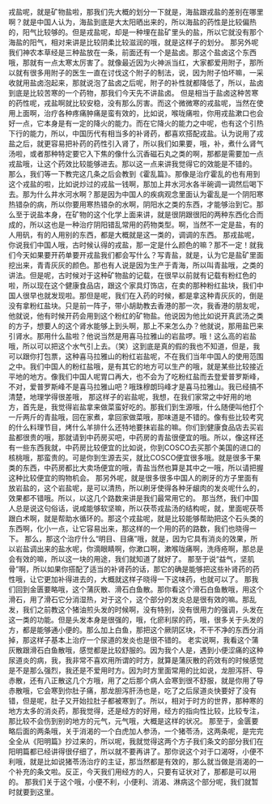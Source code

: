 戎盐呢，就是矿物盐啦，那我们先大概的划分一下就是，海盐跟戎盐的差别在哪里啊？就是中国人认为，海盐到底是大太阳晒出来的，所以海盐的药性是比较偏热的，阳气比较够的。但是戎盐呢，却是一种埋在盐矿里头的盐，所以它就没有那个海盐的阳气，相对来讲是比较阴柔比较滋润的哦，就是这样子的划分。
那另外呢我们神农本草经是三种盐放在一条，前面还有一个是盐卤。那这个盐卤这个东西哦，那就有一点太寒太厉害了。就像最近因为火神派当红，大家都爱用附子，那所以就有很多用附子的医生一直在讨伐这个附子的制法，说，因为附子怕坏嘛，一采收就用盐卤泡起来，那就说泡了盐卤之后呢，附子的补性就都降低了，所以，盐卤到底是比较苦寒的一个药物，那我们今天先不讲盐卤。
但是相当于盐卤这种苦寒的药性呢，戎盐啊就比较安稳，没有那么厉害。而这个微微寒的戎盐呢，当然在使用上面啊，治疗各种疼痛肿痛是蛮有效的，比如说，喉咙痛啦，你用戎盐漱口也会好一点，它本身是有一定的降火的能力。而在它降火的能力之中呢，也有这个引热下行的能力，所以，中国历代有相当多的补肾药，都喜欢搭配戎盐。认为说用了戎盐之后，就更容易把补药的药性引入肾了，所以我们如果要，哦，补，煮什么肾气汤啦，或者那种特定要它入下焦的像什么沉香磁石丸之类的啊，那都是需要加一点戎盐哦，让这个药效比较能够进去。那以这一点来讲我觉得它的效能是不错的。
那么，我们等一下教完这几条之后会教到《霍乱篇》。那像是治疗霍乱的也有用到这个戎盐的啦，比如说炒过的戎盐一钱啊，那加上井水河水各半碗调一调然后喝下去。那为什么井水河水啊？那是因为中国人的疾病观念里面认为霍乱是一个阴阳寒热错杂的病，所以你要用寒热错杂的水啊，阴阳水之类的东西，才能够治到它。那么至于说盐本身，在矿物的这个化学上面来讲，就是很阴跟很阳的两种东西化合而成的，所以这也是一种治疗阴阳错乱常用的药物类型。啊，当然不一定是盐，有的人用矾，有的人用别的东西，都是大概就是这一类的，调调的东西。
那戎盐呢，你说我们中国人哦，古时候认得的戎盐，那一定是什么颜色的嘛？那不一定！就我们今天如果要开药单要开戎盐我们都会写什么？写青盐，就是，认为它是盐矿里面挖出来，青青灰灰的颜色。那也有人说是因为生产于青海，所以叫青盐哦，之类的讲法。但是呢，古时候对于这种矿物盐的记载，在很早以前就有记载有粉红色的啦，所以现在这个健康食品店，跟这个家具灯饰店，在卖的那种粉红盐块，我们中国人很早也就发现啦。那但是呢，我们在入药的时候，都是拿这种青灰灰的，倒是没有拿粉红盐块。只是前一阵子，带小胡助教去香港的那一次，我香港的朋友呢，他就说，他有时候开药会用到这个粉红的矿物盐。他说因为他比如说开真武汤之类的方子，想要人的这个肾水能够上到头啊，那上不来怎么办？他就说，那用盐巴来引肾水。那用什么盐啦？他说当然是用喜马拉雅山的岩盐啰。哦！这么高的岩盐哦，所以可以把这个水气引上去。（笑）这到底是真的假的我也不知道，但是，我可以跟你打包票，这种喜马拉雅山的粉红岩盐呢，不在我们当年中国人的使用范围之中。我们中国人的粉红盐哦，是有其它的地方可以生产的哦，就是某些比较接近平地的地方。像我们中国人呢胃口再大，也不会为了吃粉红盐而去登爱普罗斯峰，不对，爱普罗斯峰不是喜马拉雅山吧？哦珠穆朗玛峰才是喜马拉雅山。我已经搞不清楚，地理学得很差哦，
那这样子的岩盐呢，我想，在我们家常之中好用的地方，首先是，我觉得岩盐拿来做菜蛮好吃的。那我们到生源哦，什么随便叫他打个一斤两斤的青盐哦，回在家煮，拿回家做菜哦，那味道是不错的。像有些比较考究的什么料理节目，烤什么羊排什么还特地要抹岩盐的嘛。你们到健康食品店去买岩盐都很贵的哦，那就请到中药房买吧，中药房的青盐很便宜的哦。所以，像这样还有一些东西我就，中药房比较便宜的比如说，你到COSCO去买那个美国的进口的核桃哦，那蛮贵的。可是你到生源去买，就比COSCO便宜很多哦。就是很多干果类的东西，中药房都比大卖场便宜的哦，青盐当然也算是其中之一哦，所以请把握这种比较便宜的购物机会。
那另外呢，就是很多很多中国人的刷牙的方子里面有放岩盐的，这个岩盐呢，是可以清热，所以刷牙使得各种牙龈肉的发炎呢什么的，效果都不错哦。所以，以这几个路数来讲是我们最常用它的。
那当然，我们中国人总是说这句俗话，说咸能够软坚嘛，所以茯苓戎盐汤的结构呢，就，里面呢茯苓跟白术啊，就是帮助水循环的。那这个戎盐呢，就是比较能够帮助把这个石头类的东西啊，化小一点，让它容易出来，那这样的一个用的药的路数，我们也晓得一下。
那么，那这个治疗什么“明目、目痛”哦，就是，因为它具有消炎的效果，所以岩盐调出来的盐水呢，你滴眼睛啊，你漱口啊，漱喉咙痛啊，洗痔疮啊，那总是会有效的嘛，所以这一块的用途，我们就知道了就好了。
那至于说“益气，坚肌骨”啊，所以如果你搭配了适当的补肾药的话，那它的确是能够把这些补肾药的药性哦，让它更加补得进去的，大概就这样子晓得一下这味药，也就可以了。
那我们回到金匮要略哦，这个蒲灰散、滑石白鱼散。那你看这个滑石白鱼散哦，用这个滑石，用了滑石它分消湿热，对于这个，这个部分的发炎总是很有效的嘛。那乱发，我们之前教这个猪油煎头发的时候啊，没有特别，没有很用力的强调，头发在这一类的功能。但是头发本身是很强的，哦，化瘀利尿的药，哦，很多关于头发的方，都是能够通小便的。那么加上白鱼，那把这个厥阴区块，不干不净的东西分消掉，那这样子基本上治疗一个尿道的发炎也是很不错的。
老实说啊，我看这个蒲灰散跟滑石白鱼散哦，感觉都是比较舒服的。因为我个人是，遇到小便涩痛的这种尿道炎的病，我，我非常不喜欢用所谓的时方，就算是蒲灰散的药效有的时候感觉是不是那么强烈，我还是不爱用时方。因为时方里面常用的比如说，龙胆泻肝、导赤散，还有八正散这几个方哦，用了之后那个病人会寒到很不舒服，就是你用了导赤散哦，它会寒到你肚子痛，那龙胆泻肝汤也是，吃了之后尿道炎快要好了没有错，但是呢，肚子又开始拉肚子都被寒到了。所以，相对于时方的世界，那种寒的地方太多的消炎药，那我觉得，还是经方的好用，经方的指向性比较，比较专注，那比较不会伤到别的地方的元气，元气哦，大概是这样的状况。
那至于，金匮要略后面的两条哦，关于消渴的一个白虎加人参汤，一个猪苓汤，这两条呢，是完完全全从《阳明篇》抄过来的，所以呢，我就觉得这两个方子我们条文的部分我们在阳明篇都已经讲得很仔细了，所以就不要再讲了。那你说这个对于口渴呀，小便不利哦，就是比如说猪苓汤治疗的主证，那当然都是有效的，那么就当做是消渴的一个补充的条文啦。反正，今天我们用经方的人，只要有证状对了，那都是可以用的。
那我们关于这个哦，小便不利，小便利、消渴、淋病这个部分呢，我们就暂时就要到这里。
